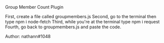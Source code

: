 Group Member Count Plugin

First, create a file called groupmembers.js
Second, go to the terminal then type npm i node-fetch
Third, while you're at the terminal type npm i request
Fourth, go back to groupmembers.js and paste the code.

Author: nathann#1048
